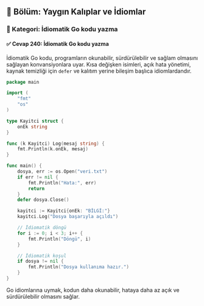 ## 📘 Bölüm: Yaygın Kalıplar ve İdiomlar  
### 🔹 Kategori: İdiomatik Go kodu yazma  
#### ✅ Cevap 240: İdiomatik Go kodu yazma

İdiomatik Go kodu, programların okunabilir, sürdürülebilir ve sağlam olmasını sağlayan konvansiyonlara uyar. Kısa değişken isimleri, açık hata yönetimi, kaynak temizliği için `defer` ve kalıtım yerine bileşim başlıca idiomlardandır.

```go
package main

import (
    "fmt"
    "os"
)

type Kayitci struct {
    onEk string
}

func (k Kayitci) Log(mesaj string) {
    fmt.Println(k.onEk, mesaj)
}

func main() {
    dosya, err := os.Open("veri.txt")
    if err != nil {
        fmt.Println("Hata:", err)
        return
    }
    defer dosya.Close()

    kayitci := Kayitci{onEk: "BİLGİ:"}
    kayitci.Log("Dosya başarıyla açıldı")

    // İdiomatik döngü
    for i := 0; i < 3; i++ {
        fmt.Println("Döngü", i)
    }

    // İdiomatik koşul
    if dosya != nil {
        fmt.Println("Dosya kullanıma hazır.")
    }
}
```

Go idiomlarına uymak, kodun daha okunabilir, hataya daha az açık ve sürdürülebilir olmasını sağlar.
